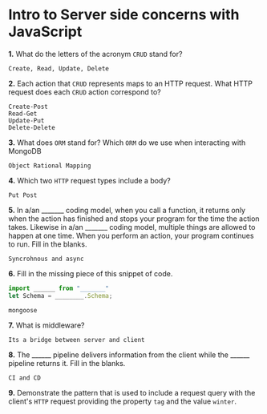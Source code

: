 # Intro to Server side concerns with JavaScript

**1.** What do the letters of the acronym `CRUD` stand for?
<!-- enter you answer in the space below -->
```
Create, Read, Update, Delete
```
**2.** Each action that `CRUD` represents maps to an HTTP request. What HTTP request does each `CRUD` action correspond to?
<!-- enter you answer in the space below -->
```
Create-Post
Read-Get
Update-Put
Delete-Delete
```
**3.** What does `ORM` stand for? Which `ORM` do we use when interacting with MongoDB
<!-- enter you answer in the space below -->
```
Object Rational Mapping
```
**4.** Which two `HTTP` request types include a body?
<!-- enter you answer in the space below -->
```
Put Post
```
**5.** In a/an _______ coding model, when you call a function, it returns only when the action has finished and stops your program for the time the action takes. Likewise in a/an _______ coding model, multiple things are allowed to happen at one time. When you perform an action, your program continues to run.  Fill in the blanks.
<!-- enter you answer in the space below -->
```
Syncrohnous and async
```

**6.** Fill in the missing piece of this snippet of code.
```js
import ______ from "_______"
let Schema = ________.Schema;
```
<!-- enter you answer in the space below -->
```
mongoose

```
**7.** What is middleware?
<!-- enter you answer in the space below -->
```
Its a bridge between server and client
```
**8.** The ______ pipeline delivers information from the client while the ______ pipeline returns it. Fill in the blanks. 
<!-- enter you answer in the space below -->
```
CI and CD

```
**9.** 
Demonstrate the pattern that is used to include a request query with the client's `HTTP` request providing the property `tag` and the value `winter`.
<!-- enter you answer in the space below -->
```

```